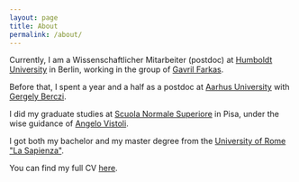 ```yaml
---
layout: page
title: About
permalink: /about/
---
```



Currently, I am a Wissenschaftlicher Mitarbeiter (postdoc) at [Humboldt University](https://www.mathematik.hu-berlin.de/en) in Berlin, working in the group of [Gavril Farkas](https://www.mathematik.hu-berlin.de/~farkas/). 

Before that, I spent a year and a half as a postdoc at [Aarhus University](https://math.au.dk/en/) with [Gergely Berczi](https://sites.google.com/view/gergely-berczi/home).

I did my graduate studies at [Scuola Normale Superiore](https://www.sns.it/en) in Pisa, under the wise guidance of [Angelo Vistoli](http://homepage.sns.it/vistoli/).

I got both my bachelor and my master degree from the [University of Rome "La Sapienza"](https://www.mat.uniroma1.it/en).

You can find my full CV [here](CV_DiLorenzo.pdf).

